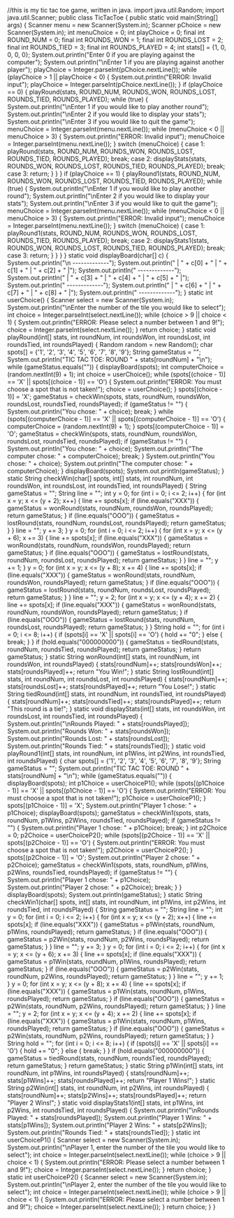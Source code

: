 //this is my tic tac toe game, written in java.
import java.util.Random;
import java.util.Scanner;
public class TicTacToe {
	public static void main(String[] args) {
		Scanner menu = new Scanner(System.in);
		Scanner pChoice = new Scanner(System.in);
		int menuChoice = 0;
		int playChoice = 0;
		final int ROUND_NUM = 0;
		final int ROUNDS_WON = 1;
		final int ROUNDS_LOST = 2;
		final int ROUNDS_TIED = 3;
		final int ROUNDS_PLAYED = 4;
		int stats[] = {1, 0, 0, 0, 0};
		System.out.println("Enter 0 if you are playing against the computer");
		System.out.println("\nEnter 1 if you are playing against another player");
		playChoice = Integer.parseInt(pChoice.nextLine());
		while (playChoice > 1 || playChoice < 0) {
			System.out.println("ERROR: Invalid input");
			playChoice = Integer.parseInt(pChoice.nextLine());
		}
		if (playChoice == 0) {
			playRound(stats, ROUND_NUM, ROUNDS_WON, ROUNDS_LOST, ROUNDS_TIED, ROUNDS_PLAYED);
			while (true) {
				System.out.println("\nEnter 1 if you would like to play another round");
				System.out.println("\nEnter 2 if you would like to display your stats");
				System.out.println("\nEnter 3 if you would like to quit the game");
				menuChoice = Integer.parseInt(menu.nextLine());
				while (menuChoice < 0 || menuChoice > 3) {
					System.out.println("ERROR: Invalid input");
					menuChoice = Integer.parseInt(menu.nextLine());
				}
				switch (menuChoice) {
				case 1:
					playRound(stats, ROUND_NUM, ROUNDS_WON, ROUNDS_LOST, ROUNDS_TIED, ROUNDS_PLAYED);
					break;
				case 2: 
					displayStats(stats, ROUNDS_WON, ROUNDS_LOST, ROUNDS_TIED, ROUNDS_PLAYED);
					break;
				case 3:
					return;
				}
		}
		}
		if (playChoice == 1) {
			playRound1(stats, ROUND_NUM, ROUNDS_WON, ROUNDS_LOST, ROUNDS_TIED, ROUNDS_PLAYED);
			while (true) {
				System.out.println("\nEnter 1 if you would like to play another round");
				System.out.println("\nEnter 2 if you would like to display your stats");
				System.out.println("\nEnter 3 if you would like to quit the game");
				menuChoice = Integer.parseInt(menu.nextLine());
				while (menuChoice < 0 || menuChoice > 3) {
					System.out.println("ERROR: Invalid input");
					menuChoice = Integer.parseInt(menu.nextLine());
				}
				switch (menuChoice) {
				case 1:
					playRound1(stats, ROUND_NUM, ROUNDS_WON, ROUNDS_LOST, ROUNDS_TIED, ROUNDS_PLAYED);
					break;
				case 2: 
					displayStats1(stats, ROUNDS_WON, ROUNDS_LOST, ROUNDS_TIED, ROUNDS_PLAYED);
					break;
				case 3:
					return;
				}
		}
			}
		}
	static void displayBoard(char[] c) {
		System.out.println("\n  -------------");
		System.out.println("  | " + c[0] + " | " + c[1] + " | " + c[2] + " |");
		System.out.println("  -------------");
		System.out.println("  | " + c[3] + " | " + c[4] + " | " + c[5] + " |");
		System.out.println("  -------------");
		System.out.println("  | " + c[6] + " | " + c[7] + " | " + c[8] + " |");
		System.out.println("  -------------");
	}
	static int userChoice() {
		Scanner select = new Scanner(System.in);
		System.out.println("\nEnter the number of the tile you would like to select");
			int choice = Integer.parseInt(select.nextLine());
			while (choice > 9 || choice < 1) {
				System.out.println("ERROR: Please select a number between 1 and 9!");
				choice = Integer.parseInt(select.nextLine());
			}
			return choice;
		}
	static void playRound(int[] stats, int roundNum, int roundsWon, int roundsLost, int roundsTied, int roundsPlayed) {
		Random random = new Random();
		char spots[] = {'1', '2', '3', '4', '5', '6', '7', '8', '9'};
		String gameStatus = "";
		System.out.println("TIC TAC TOE: ROUND " + stats[roundNum] + "\n");
		while (gameStatus.equals("")) {
			displayBoard(spots);
			int computerChoice = (random.nextInt(9) + 1);
			int choice = userChoice();
			while (spots[(choice - 1)] == 'X' || spots[(choice - 1)] == 'O') {
				System.out.println("ERROR: You must choose a spot that is not taken!");
				choice = userChoice();
			}
			spots[(choice - 1)] = 'X';
			gameStatus = checkWin(spots, stats, roundNum, roundsWon, roundsLost, roundsTied, roundsPlayed);
			if (gameStatus != "") {
				System.out.println("You chose: " + choice);
				break;
			}
			while (spots[(computerChoice - 1)] == 'X' || spots[(computerChoice - 1)] == 'O') {
				computerChoice = (random.nextInt(9) + 1);
			}
			spots[(computerChoice - 1)] = 'O';
			gameStatus = checkWin(spots, stats, roundNum, roundsWon, roundsLost, roundsTied, roundsPlayed);
			if (gameStatus != "") {
				System.out.println("You chose: " + choice);
				System.out.println("The computer chose: " + computerChoice);
				break;
			}
			System.out.println("You chose: " + choice);
			System.out.println("The computer chose: " + computerChoice);
		}
		displayBoard(spots);
		System.out.println(gameStatus);
	}
	static String checkWin(char[] spots, int[] stats, int roundNum, int roundsWon, int roundsLost, int roundsTied, int roundsPlayed) {
		String gameStatus = "";
		String line = "";
		int y = 0;
		for (int i = 0; i <= 2; i++) {
			for (int x = y; x <= (y + 2); x++) {
				line += spots[x];
				if (line.equals("XXX")) {
					gameStatus = wonRound(stats, roundNum, roundsWon, roundsPlayed);
					return gameStatus;
				}
				if (line.equals("OOO")) {
					gameStatus = lostRound(stats, roundNum, roundsLost, roundsPlayed);
					return gameStatus;
				}
			}
			line = "";
			y += 3;
		}
		y = 0;
		for (int i = 0; i <= 2; i++) {
			for (int x = y; x <= (y + 6); x += 3) {
				line += spots[x];
				if (line.equals("XXX")) {
					gameStatus = wonRound(stats, roundNum, roundsWon, roundsPlayed);
					return gameStatus;
				}
				if (line.equals("OOO")) {
					gameStatus = lostRound(stats, roundNum, roundsLost, roundsPlayed);
					return gameStatus;
				}
			}
			line = "";
			y += 1;
		}
		y = 0;
		for (int x = y; x <= (y + 8); x += 4) {
			line += spots[x];
			if (line.equals("XXX")) {
				gameStatus = wonRound(stats, roundNum, roundsWon, roundsPlayed);
				return gameStatus;
			}
			if (line.equals("OOO")) {
				gameStatus = lostRound(stats, roundNum, roundsLost, roundsPlayed);
				return gameStatus;
			}
		}
		line = "";
		y = 2;
		for (int x = y; x <= (y + 4); x += 2) {
			line += spots[x];
			if (line.equals("XXX")) {
				gameStatus = wonRound(stats, roundNum, roundsWon, roundsPlayed);
				return gameStatus;
			}
			if (line.equals("OOO")) {
				gameStatus = lostRound(stats, roundNum, roundsLost, roundsPlayed);
				return gameStatus;
			}
		}
		String hold = "";
		for (int i = 0; i <= 8; i++) {
			if (spots[i] == 'X' || spots[i] == 'O') {
				hold += "0";
			}
			else {
				break;
			}
		}
		if (hold.equals("000000000")) {
			gameStatus = tiedRound(stats, roundNum, roundsTied, roundsPlayed);
			return gameStatus;
		}
		return gameStatus;
	}
	static String wonRound(int[] stats, int roundNum, int roundsWon, int roundsPlayed) {
		stats[roundNum]++;
		stats[roundsWon]++;
		stats[roundsPlayed]++;
		return "You Win!";
	}
	static String lostRound(int[] stats, int roundNum, int roundsLost, int roundsPlayed) {
		stats[roundNum]++;
		stats[roundsLost]++;
		stats[roundsPlayed]++;
		return "You Lose!";
	}
	static String tiedRound(int[] stats, int roundNum, int roundsTied, int roundsPlayed) {
		stats[roundNum]++;
		stats[roundsTied]++;
		stats[roundsPlayed]++;
		return "This round is a tie!";
	}
	static void displayStats(int[] stats, int roundsWon, int roundsLost, int roundsTied, int roundsPlayed) {
		System.out.println("\nRounds Played: " + stats[roundsPlayed]);
		System.out.println("Rounds Won: " + stats[roundsWon]);
		System.out.println("Rounds Lost: " + stats[roundsLost]);
		System.out.println("Rounds Tied: " + stats[roundsTied]);
	}
	static void playRound1(int[] stats, int roundNum, int p1Wins, int p2Wins, int roundsTied, int roundsPlayed) {
		char spots[] = {'1', '2', '3', '4', '5', '6', '7', '8', '9'};
		String gameStatus = "";
		System.out.println("TIC TAC TOE: ROUND " + stats[roundNum] + "\n");
		while (gameStatus.equals("")) {
			displayBoard(spots);
			int p1Choice = userChoiceP1();
			while (spots[(p1Choice - 1)] == 'X' || spots[(p1Choice - 1)] == 'O') {
				System.out.println("ERROR: You must choose a spot that is not taken!");
				p1Choice = userChoiceP1();
			}
			spots[(p1Choice - 1)] = 'X';
			System.out.println("Player 1 chose: " + p1Choice);
			displayBoard(spots);
			gameStatus = checkWin1(spots, stats, roundNum, p1Wins, p2Wins, roundsTied, roundsPlayed);
			if (gameStatus != "") {
				System.out.println("Player 1 chose: " + p1Choice);
				break;
			}
			int p2Choice = 0;
			p2Choice = userChoiceP2();
			while (spots[(p2Choice - 1)] == 'X' || spots[(p2Choice - 1)] == 'O') {
				System.out.println("ERROR: You must choose a spot that is not taken!");
				p2Choice = userChoiceP2();
			}
			spots[(p2Choice - 1)] = 'O';
			System.out.println("Player 2 chose: " + p2Choice);
			gameStatus = checkWin1(spots, stats, roundNum, p1Wins, p2Wins, roundsTied, roundsPlayed);
			if (gameStatus != "") {
				System.out.println("Player 1 chose: " + p1Choice);
				System.out.println("Player 2 chose: " + p2Choice);
				break;
			}
		}
		displayBoard(spots);
		System.out.println(gameStatus);
		}
	static String checkWin1(char[] spots, int[] stats, int roundNum, int p1Wins, int p2Wins, int roundsTied, int roundsPlayed) {
		String gameStatus = "";
		String line = "";
		int y = 0;
		for (int i = 0; i <= 2; i++) {
			for (int x = y; x <= (y + 2); x++) {
				line += spots[x];
				if (line.equals("XXX")) {
					gameStatus = p1Win(stats, roundNum, p1Wins, roundsPlayed);
					return gameStatus;
				}
				if (line.equals("OOO")) {
					gameStatus = p2Win(stats, roundNum, p2Wins, roundsPlayed);
					return gameStatus;
				}
			}
			line = "";
			y += 3;
		}
		y = 0;
		for (int i = 0; i <= 2; i++) {
			for (int x = y; x <= (y + 6); x += 3) {
				line += spots[x];
				if (line.equals("XXX")) {
					gameStatus = p1Win(stats, roundNum, p1Wins, roundsPlayed);
					return gameStatus;
				}
				if (line.equals("OOO")) {
					gameStatus = p2Win(stats, roundNum, p2Wins, roundsPlayed);
					return gameStatus;
				}
			}
			line = "";
			y += 1;
		}
		y = 0;
		for (int x = y; x <= (y + 8); x += 4) {
			line += spots[x];
			if (line.equals("XXX")) {
				gameStatus = p1Win(stats, roundNum, p1Wins, roundsPlayed);
				return gameStatus;
			}
			if (line.equals("OOO")) {
				gameStatus = p2Win(stats, roundNum, p2Wins, roundsPlayed);
				return gameStatus;
			}
		}
		line = "";
		y = 2;
		for (int x = y; x <= (y + 4); x += 2) {
			line += spots[x];
			if (line.equals("XXX")) {
				gameStatus = p1Win(stats, roundNum, p1Wins, roundsPlayed);
				return gameStatus;
			}
			if (line.equals("OOO")) {
				gameStatus = p2Win(stats, roundNum, p2Wins, roundsPlayed);
				return gameStatus;
			}
		}
		String hold = "";
		for (int i = 0; i <= 8; i++) {
			if (spots[i] == 'X' || spots[i] == 'O') {
				hold += "0";
			}
			else {
				break;
			}
		}
		if (hold.equals("000000000")) {
			gameStatus = tiedRound(stats, roundNum, roundsTied, roundsPlayed);
			return gameStatus;
		}
		return gameStatus;
	}
	static String p1Win(int[] stats, int roundNum, int p1Wins, int roundsPlayed) {
		stats[roundNum]++;
		stats[p1Wins]++;
		stats[roundsPlayed]++;
		return "Player 1 Wins!";
	}
	static String p2Win(int[] stats, int roundNum, int p2Wins, int roundsPlayed) {
		stats[roundNum]++;
		stats[p2Wins]++;
		stats[roundsPlayed]++;
		return "Player 2 Wins!";
	}
	static void displayStats1(int[] stats, int p1Wins, int p2Wins, int roundsTied, int roundsPlayed) {
		System.out.println("\nRounds Played: " + stats[roundsPlayed]);
		System.out.println("Player 1 Wins: " + stats[p1Wins]);
		System.out.println("Player 2 Wins: " + stats[p2Wins]);
		System.out.println("Rounds Tied: " + stats[roundsTied]);
	}
	static int userChoiceP1() {
		Scanner select = new Scanner(System.in);
		System.out.println("\nPlayer 1, enter the number of the tile you would like to select");
		int choice = Integer.parseInt(select.nextLine());
		while (choice > 9 || choice < 1) {
			System.out.println("ERROR: Please select a number between 1 and 9!");
			choice = Integer.parseInt(select.nextLine());
		}
		return choice;
	}
	static int userChoiceP2() {
		Scanner select = new Scanner(System.in);
		System.out.println("\nPlayer 2, enter the number of the tile you would like to select");
		int choice = Integer.parseInt(select.nextLine());
		while (choice > 9 || choice < 1) {
			System.out.println("ERROR: Please select a number between 1 and 9!");
			choice = Integer.parseInt(select.nextLine());
		}
		return choice;
	}
}
